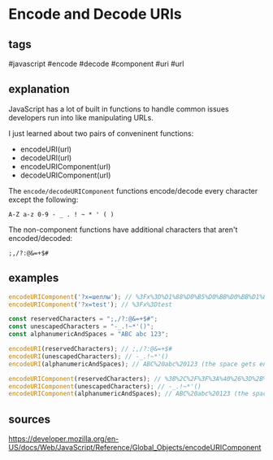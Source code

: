 # Encode and Decode URIs
## tags
#javascript #encode #decode #component #uri #url

## explanation
JavaScript has a lot of built in functions to handle common issues developers run into like manipulating URLs. 

I just learned about two pairs of conveninent functions:
 - encodeURI(url)
 - decodeURI(url)
 - encodeURIComponent(url)
 - decodeURIComponent(url)

The `encode/decodeURIComponent` functions encode/decode every character except the following:

```A-Z a-z 0-9 - _ . ! ~ * ' ( )```

The non-component functions have additional characters that aren't encoded/decoded:

```;,/?:@&=+$#```

## examples
```javascript
encodeURIComponent('?x=шеллы'); // %3Fx%3D%D1%88%D0%B5%D0%BB%D0%BB%D1%8B
encodeURIComponent('?x=test'); // %3Fx%3Dtest

const reservedCharacters = ";,/?:@&=+$#";
const unescapedCharacters = "-_.!~*'()";
const alphanumericAndSpaces = "ABC abc 123";

encodeURI(reservedCharacters); // ;,/?:@&=+$#
encodeURI(unescapedCharacters); // -_.!~*'()
encodeURI(alphanumericAndSpaces); // ABC%20abc%20123 (the space gets encoded as %20)

encodeURIComponent(reservedCharacters); // %3B%2C%2F%3F%3A%40%26%3D%2B%24%23
encodeURIComponent(unescapedCharacters); // -_.!~*'()
encodeURIComponent(alphanumericAndSpaces); // ABC%20abc%20123 (the space gets encoded as %20)
```

## sources
https://developer.mozilla.org/en-US/docs/Web/JavaScript/Reference/Global_Objects/encodeURIComponent

